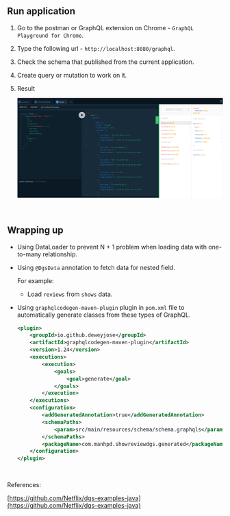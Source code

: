 
## Run application

1. Go to the postman or GraphQL extension on Chrome - `GraphQL Playground for Chrome`.

2. Type the following url - `http://localhost:8080/graphql`.

3. Check the schema that published from the current application.

4. Create query or mutation to work on it.

5. Result

    ![](./img/show-reviews-dgs-1.png)
    

<br>

## Wrapping up

- Using DataLoader to prevent N + 1 problem when loading data with one-to-many relationship.

- Using `@DgsData` annotation to fetch data for nested field.

    For example:
    - Load `reviews` from `shows` data.

- Using `graphqlcodegen-maven-plugin` plugin in `pom.xml` file to automatically generate classes from these types of GraphQL.

    ```xml
    <plugin>
        <groupId>io.github.deweyjose</groupId>
        <artifactId>graphqlcodegen-maven-plugin</artifactId>
        <version>1.24</version>
        <executions>
            <execution>
                <goals>
                    <goal>generate</goal>
                </goals>
            </execution>
        </executions>
        <configuration>
            <addGeneratedAnnotation>true</addGeneratedAnnotation>
            <schemaPaths>
                <param>src/main/resources/schema/schema.graphqls</param>
            </schemaPaths>
            <packageName>com.manhpd.showreviewdgs.generated</packageName>
        </configuration>
    </plugin>
   ```
    

<br>

References:

[https://github.com/Netflix/dgs-examples-java](https://github.com/Netflix/dgs-examples-java)
